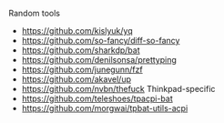 Random tools
* https://github.com/kislyuk/yq
* https://github.com/so-fancy/diff-so-fancy
* https://github.com/sharkdp/bat
* https://github.com/denilsonsa/prettyping
* https://github.com/junegunn/fzf
* https://github.com/akavel/up
* https://github.com/nvbn/thefuck
Thinkpad-specific
* https://github.com/teleshoes/tpacpi-bat
* https://github.com/morgwai/tpbat-utils-acpi
